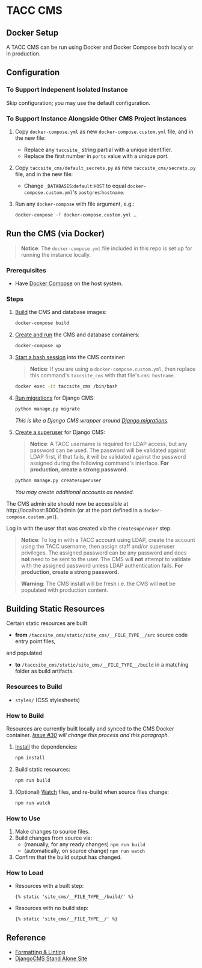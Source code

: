 # TACC CMS

## Docker Setup

A TACC CMS can be run using Docker and Docker Compose both locally or in production.

## Configuration

### To Support Indepenent Isolated Instance

Skip configuration; you may use the default configuration.

### To Support Instance Alongside Other CMS Project Instances

1. Copy `docker-compose.yml` as new `docker-compose.custom.yml` file, and in the new file:
    - Replace any `taccsite_` string partial with a unique identifier.
    - Replace the first number in `ports` value with a unique port.
2. Copy `taccsite_cms/default_secrets.py` as new `taccsite_cms/secrets.py` file, and in the new file:
    - Change `_DATABASES`:`default`:`HOST` to equal `docker-compose.custom.yml`'s `postgres`:`hostname`.
3. Run any `docker-compose` with file argument, e.g.:

    ```bash
    docker-compose -f docker-compose.custom.yml …
    ```

## Run the CMS (via Docker)

> __Notice__: The `docker-compose.yml` file included in this repo is set up for running the instance locally.

### Prerequisites

- Have [Docker Compose](https://docs.docker.com/compose/) on the host system.

### Steps

1. [Build][docker-compose-build] the CMS and database images:

    ```bash
    docker-compose build
    ```

2. [Create and run][docker-compose-up] the CMS and database containers:

    ```bash
    docker-compose up
    ```

3. [Start a bash session][docker-exec-bash] into the CMS container:

    > __Notice__: If you are using a `docker-compose.custom.yml`, then replace this command's `taccsite_cms` with that file's `cms`: `hostname`.

    ```bash
    docker exec -it taccsite_cms /bin/bash
    ```

4. [Run migrations][django-cms-migrate] for Django CMS:

    ```bash
    python manage.py migrate
    ```

    _This is like a Django CMS wrapper around [Django migrations][django-cms-migrate]._

5. [Create a superuser][django-cms-su] for Django CMS:

    > __Notice__: A TACC username is required for LDAP access, but any password can be used. The password will be validated against LDAP first, if that fails, it will be validated against the password assigned during the following command's interface. __For production, create a strong password.__

    ```bash
    python manage.py createsuperuser
    ```

    _You may create additional accounts as needed._

The CMS admin site should now be accessible at http://localhost:8000/admin (or at the port defined in a `docker-compose.custom.yml`).


[docker-exec-bash]: https://docs.docker.com/engine/reference/commandline/exec/#run-docker-exec-on-a-running-container

[docker-compose-up]: https://docs.docker.com/compose/reference/up/
[docker-compose-build]: https://docs.docker.com/compose/reference/build/

[django-migrate]: https://docs.djangoproject.com/en/2.2/topics/migrations/

[django-cms-migrate]: http://docs.django-cms.org/en/latest/how_to/install.html#database-tables
[django-cms-su]: http://docs.django-cms.org/en/latest/how_to/install.html#admin-user


Log in with the user that was created via the `createsuperuser` step.

> __Notice__: To log in with a TACC account using LDAP, create the account using the TACC username, then assign staff and/or superuser privileges. The assigned password can be any password and does __not__ need to be sent to the user. The CMS will __not__ attempt to validate with the assigned password unless LDAP authentication fails. __For production, create a strong password.__

> __Warning__: The CMS install will be fresh i.e. the CMS will __not__ be populated with production content.

## Building Static Resources

Certain static resources are built

- __from__ `/taccsite_cms/static/site_cms/__FILE_TYPE__/src` source code entry point files,

and populated

- __to__ `/taccsite_cms/static/site_cms/__FILE_TYPE__/build` in a matching folder as build artifacts.

### Resources to Build

- `styles/` (CSS stylesheets)

### How to Build

Resources are currently built locally and synced to the CMS Docker container. _[Issue #30](https://gitlab.tacc.utexas.edu/wma-cms/cms-site-template/issues/30) will change this process and this paragraph._

1. [Install][npm-cli-install] the dependencies:

    ```bash
    npm install
    ```

2. Build static resources:

    ```bash
    npm run build
    ```

3. (Optional) [Watch][npm-pkg-watch] files, and re-build when source files change:

    ```bash
    npm run watch
    ```


[npm-cli-install]: https://docs.npmjs.com/cli/install
[npm-pkg-watch]: https://www.npmjs.com/package/npm-watch


### How to Use

1. Make changes to source files.
2. Build changes from source via:
    - (manually, for any ready changes) `npm run build`
    - (automatically, on source change) `npm run watch`
3. Confirm that the build output has changed.

### How to Load

- Resources with a built step:

  ```django
  {% static 'site_cms/__FILE_TYPE__/build/' %}
  ```

- Resources with no build step:

  ```django
  {% static 'site_cms/__FILE_TYPE__/' %}
  ```

## Reference

- [Formatting & Linting](https://confluence.tacc.utexas.edu/x/HoBGCw)
- [DjangoCMS Stand Alone Site](https://confluence.tacc.utexas.edu/x/G4G-Ag)
